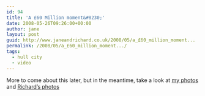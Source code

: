 ```yaml
---
id: 94
title: 'A £60 Million moment&#8230;'
date: 2008-05-26T09:26:00+00:00
author: jane
layout: post
guid: http://www.janeandrichard.co.uk/2008/05/a_£60_million_moment...
permalink: /2008/05/a_£60_million_moment.../
tags:
  - hull city
  - video
---
```

More to come about this later, but in the meantime, take a look at [my photos](http://www.flickr.com/photos/janed/sets/72157605226187517/) and [Richard&#8217;s photos](http://www.flickr.com/search/?q=hull%20city&w=83551313%40N00)